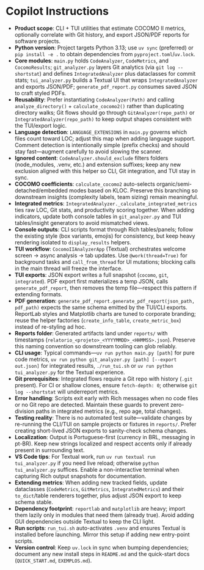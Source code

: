 # Copilot Instructions

- **Product scope**: CLI + TUI utilities that estimate COCOMO II metrics, optionally correlate with Git history, and export JSON/PDF reports for software projects.
- **Python version**: Project targets Python 3.13; use `uv sync` (preferred) or `pip install -e .` to obtain dependencies from `pyproject.toml`/`uv.lock`.
- **Core modules**: `main.py` holds `CodeAnalyzer`, `CodeMetrics`, and `CocomoResults`; `git_analyzer.py` layers Git analytics (via `git log --shortstat`) and defines `IntegratedAnalyzer` plus dataclasses for commit stats; `tui_analyzer.py` builds a Textual UI that wraps `IntegratedAnalyzer` and exports JSON/PDF; `generate_pdf_report.py` consumes saved JSON to craft styled PDFs.
- **Reusability**: Prefer instantiating `CodeAnalyzer(Path)` and calling `analyze_directory()` + `calculate_cocomo2()` rather than duplicating directory walks; Git flows should go through `GitAnalyzer(repo_path)` or `IntegratedAnalyzer(repo_path)` to keep output shapes consistent with the TUI/export logic.
- **Language detection**: `LANGUAGE_EXTENSIONS` in `main.py` governs which files count toward LOC; adjust this map when adding language support. Comment detection is intentionally simple (prefix checks) and should stay fast—augment carefully to avoid slowing the scanner.
- **Ignored content**: `CodeAnalyzer.should_exclude` filters folders (node_modules, .venv, etc.) and extension suffixes; keep any new exclusion aligned with this helper so CLI, Git integration, and TUI stay in sync.
- **COCOMO coefficients**: `calculate_cocomo2` auto-selects organic/semi-detached/embedded modes based on KLOC. Preserve this branching so downstream insights (complexity labels, team sizing) remain meaningful.
- **Integrated metrics**: `IntegratedAnalyzer._calculate_integrated_metrics` ties raw LOC, Git stats, and productivity scoring together. When adding indicators, update both console tables in `git_analyzer.py` and TUI tables/insight generators to avoid mismatched views.
- **Console outputs**: CLI scripts format through Rich tables/panels; follow the existing style (box variants, emojis) for consistency, but keep heavy rendering isolated to `display_results` helpers.
- **TUI workflow**: `CocomoIIAnalyzerApp` (Textual) orchestrates welcome screen → async analysis → tab updates. Use `@work(thread=True)` for background tasks and `call_from_thread` for UI mutations; blocking calls in the main thread will freeze the interface.
- **TUI exports**: JSON export writes a full snapshot (`cocomo`, `git`, `integrated`). PDF export first materializes a temp JSON, calls `generate_pdf_report`, then removes the temp file—respect this pattern if extending formats.
- **PDF generation**: `generate_pdf_report.generate_pdf_report(json_path, pdf_path)` expects the same schema emitted by the TUI/CLI exports. ReportLab styles and Matplotlib charts are tuned to corporate branding; reuse the helper factories (`create_info_table`, `create_metric_box`) instead of re-styling ad hoc.
- **Reports folder**: Generated artifacts land under `reports/` with timestamps (`relatorio_<projeto>_<YYYYMMDD>_<HHMMSS>.json`). Preserve this naming convention so downstream tooling can glob reliably.
- **CLI usage**: Typical commands—`uv run python main.py [path]` for pure code metrics, `uv run python git_analyzer.py [path] [--export out.json]` for integrated results, `./run_tui.sh` or `uv run python tui_analyzer.py` for the Textual experience.
- **Git prerequisites**: Integrated flows require a Git repo with history (`.git` present). For CI or shallow clones, ensure `fetch-depth: 0`; otherwise `git log --shortstat` will underreport metrics.
- **Error handling**: Scripts exit early with Rich messages when no code files or no Git repo are detected. Maintain these guards to prevent zero-division paths in integrated metrics (e.g., repo age, total changes).
- **Testing reality**: There is no automated test suite—validate changes by re-running the CLI/TUI on sample projects or fixtures in `reports/`. Prefer creating short-lived JSON exports to sanity-check schema changes.
- **Localization**: Output is Portuguese-first (currency in BRL, messaging in pt-BR). Keep new strings localized and respect accents only if already present in surrounding text.
- **VS Code tips**: For Textual work, run `uv run textual run tui_analyzer.py` if you need live reload; otherwise `python tui_analyzer.py` suffices. Enable a non-interactive terminal when capturing Rich output snapshots for documentation.
- **Extending metrics**: When adding new tracked fields, update dataclasses (`CodeMetrics`, `GitMetrics`, `IntegratedMetrics`) and their `to_dict`/table renderers together, plus adjust JSON export to keep schema stable.
- **Dependency footprint**: `reportlab` and `matplotlib` are heavy; import them lazily only in modules that need them (already true). Avoid adding GUI dependencies outside Textual to keep the CLI light.
- **Run scripts**: `run_tui.sh` auto-activates `.venv` and ensures Textual is installed before launching. Mirror this setup if adding new entry-point scripts.
- **Version control**: Keep `uv.lock` in sync when bumping dependencies; document any new install steps in `README.md` and the quick-start docs (`QUICK_START.md`, `EXEMPLOS.md`).
